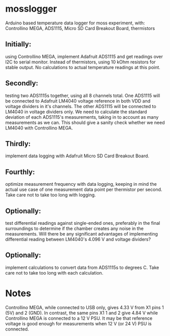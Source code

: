 # mosslogger
Arduino based temperature data logger for moss experiment, with: Controllino MEGA, ADS1115, Micro SD Card Breakout Board, thermistors

## Initially: 
using Controllino MEGA, implement Adafruit ADS1115 and get readings over I2C to serial monitor. Instead of thermistors, using 10 kOhm resistors for stable output. No calculations to actual temperature readings at this point.

## Secondly: 
testing two ADS1115s together, using all 8 channels total. One ADS1115 will be connected to Adafruit LM4040 voltage reference in both VDD and voltage dividers in it's channels. The other ADS1115 will be connected to LM4040 in voltage dividers only. We need to calculate the standard deviation of each ADS1115's measurements, taking in to account as many measurements as we can. This should give a sanity check whether we need LM4040 with Controllino MEGA.

## Thirdly: 
implement data logging with Adafruit Micro SD Card Breakout Board.

## Fourthly: 
optimize measurement frequency with data logging, keeping in mind the actual use case of one measurement data point per thermistor per second. Take care not to take too long with logging.

## Optionally: 
test differential readings against single-ended ones, preferably in the final surroundings to determine if the chamber creates any noise in the measurements. Will there be any significant advantages of implementing differential reading between LM4040's 4.096 V and voltage dividers?

## Optionally: 
implement calculations to convert data from ADS1115s to degrees C. Take care not to take too long with each calculation.

# Notes
Controllino MEGA, while connected to USB only, gives 4.33 V from X1 pins 1 (5V) and 2 (GND).
In contrast, the same pins X1 1 and 2 give 4.84 V while Controllino MEGA is connected to a 12 V PSU.
It may be that reference voltage is good enough for measurements when 12 V (or 24 V) PSU is connected.